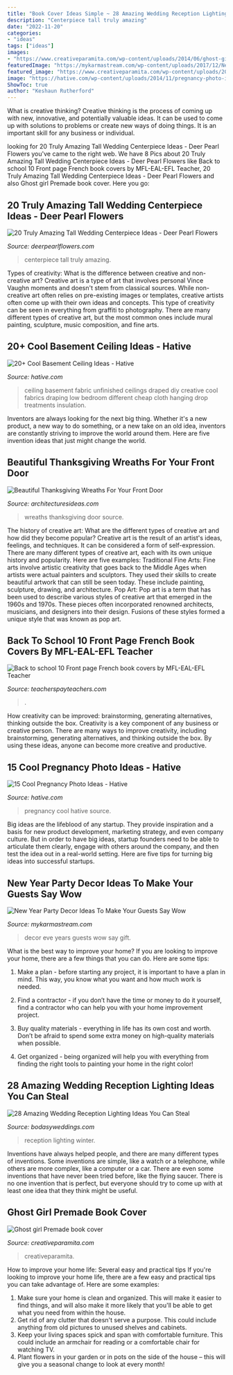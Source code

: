 ```yaml
---
title: "Book Cover Ideas Simple ~ 28 Amazing Wedding Reception Lighting Ideas You Can Steal"
description: "Centerpiece tall truly amazing"
date: "2022-11-20"
categories:
- "ideas"
tags: ["ideas"]
images:
- "https://www.creativeparamita.com/wp-content/uploads/2014/06/ghost-girl2-442x705.jpg"
featuredImage: "https://mykarmastream.com/wp-content/uploads/2017/12/New-Years-Eve-Party-ideas-.jpg"
featured_image: "https://www.creativeparamita.com/wp-content/uploads/2014/06/ghost-girl2-442x705.jpg"
image: "https://hative.com/wp-content/uploads/2014/11/pregnancy-photo-ideas/5-cool-pregnancy-photo-ideas.jpg"
ShowToc: true
author: "Keshaun Rutherford"
---
```



What is creative thinking?
Creative thinking is the process of coming up with new, innovative, and potentially valuable ideas. It can be used to come up with solutions to problems or create new ways of doing things. It is an important skill for any business or individual.

	

		
looking for 20 Truly Amazing Tall Wedding Centerpiece Ideas - Deer Pearl Flowers you've came to the right web. We have 8 Pics about 20 Truly Amazing Tall Wedding Centerpiece Ideas - Deer Pearl Flowers like Back to school 10 Front page French book covers by MFL-EAL-EFL Teacher, 20 Truly Amazing Tall Wedding Centerpiece Ideas - Deer Pearl Flowers and also Ghost girl Premade book cover. Here you go:
		
    
## 20 Truly Amazing Tall Wedding Centerpiece Ideas - Deer Pearl Flowers

<img loading=lazy src="https://www.deerpearlflowers.com/wp-content/uploads/2015/04/silver-wedding-centerpiece-ideas.jpg" onerror="this.onerror=null;this.src='https://tse2.mm.bing.net/th?id=OIP.BlBRYISCzTk9jCD0x34knAHaLa&amp;pid=15.1';" alt="20 Truly Amazing Tall Wedding Centerpiece Ideas - Deer Pearl Flowers">

_Source: deerpearlflowers.com_

>centerpiece tall truly amazing. 

	

Types of creativity: What is the difference between creative and non-creative art?
Creative art is a type of art that involves personal Vince Vaughn moments and doesn't stem from classical sources. While non-creative art often relies on pre-existing images or templates, creative artists often come up with their own ideas and concepts. This type of creativity can be seen in everything from graffiti to photography. There are many different types of creative art, but the most common ones include mural painting, sculpture, music composition, and fine arts.

    
## 20+ Cool Basement Ceiling Ideas - Hative

<img loading=lazy src="https://hative.com/wp-content/uploads/2014/05/basement-ceiling-ideas/10-fabric-basement-ceiling.jpg" onerror="this.onerror=null;this.src='https://tse1.mm.bing.net/th?id=OIP.Uq68x3GP3c-Gd05eaCbOcAHaE7&amp;pid=15.1';" alt="20+ Cool Basement Ceiling Ideas - Hative">

_Source: hative.com_

>ceiling basement fabric unfinished ceilings draped diy creative cool fabrics draping low bedroom different cheap cloth hanging drop treatments insulation. 

	

Inventors are always looking for the next big thing. Whether it's a new product, a new way to do something, or a new take on an old idea, inventors are constantly striving to improve the world around them. Here are five invention ideas that just might change the world.

    
## Beautiful Thanksgiving Wreaths For Your Front Door

<img loading=lazy src="http://architecturesideas.com/wp-content/uploads/2017/10/thanksgiving-wreaths-23-1.jpg" onerror="this.onerror=null;this.src='https://tse4.mm.bing.net/th?id=OIP.6SDFvljUkg24y5JXjaa6cQHaKT&amp;pid=15.1';" alt="Beautiful Thanksgiving Wreaths For Your Front Door">

_Source: architecturesideas.com_

>wreaths thanksgiving door source. 

	

The history of creative art: What are the different types of creative art and how did they become popular?
Creative art is the result of an artist's ideas, feelings, and techniques. It can be considered a form of self-expression. There are many different types of creative art, each with its own unique history and popularity. Here are five examples:
Traditional Fine Arts: Fine arts involve artistic creativity that goes back to the Middle Ages when artists were actual painters and sculptors. They used their skills to create beautiful artwork that can still be seen today. These include painting, sculpture, drawing, and architecture. Pop Art: Pop art is a term that has been used to describe various styles of creative art that emerged in the 1960s and 1970s. These pieces often incorporated renowned architects, musicians, and designers into their design. Fusions of these styles formed a unique style that was known as pop art.

    
## Back To School 10 Front Page French Book Covers By MFL-EAL-EFL Teacher

<img loading=lazy src="https://ecdn.teacherspayteachers.com/thumbitem/Back-to-school-10-Front-page-French-book-covers-4808270-1566480939/original-4808270-4.jpg" onerror="this.onerror=null;this.src='https://tse1.mm.bing.net/th?id=OIP.PQTZnZwfRtkSczTOGOhQAgAAAA&amp;pid=15.1';" alt="Back to school 10 Front page French book covers by MFL-EAL-EFL Teacher">

_Source: teacherspayteachers.com_

>. 

	

How creativity can be improved: brainstorming, generating alternatives, thinking outside the box.
Creativity is a key component of any business or creative person. There are many ways to improve creativity, including brainstorming, generating alternatives, and thinking outside the box. By using these ideas, anyone can become more creative and productive.

    
## 15 Cool Pregnancy Photo Ideas - Hative

<img loading=lazy src="https://hative.com/wp-content/uploads/2014/11/pregnancy-photo-ideas/5-cool-pregnancy-photo-ideas.jpg" onerror="this.onerror=null;this.src='https://tse1.mm.bing.net/th?id=OIP.afOQ9INkTX-N4ExvpyYeAwHaLH&amp;pid=15.1';" alt="15 Cool Pregnancy Photo Ideas - Hative">

_Source: hative.com_

>pregnancy cool hative source. 

	

Big ideas are the lifeblood of any startup. They provide inspiration and a basis for new product development, marketing strategy, and even company culture. But in order to have big ideas, startup founders need to be able to articulate them clearly, engage with others around the company, and then test the idea out in a real-world setting. Here are five tips for turning big ideas into successful startups.

    
## New Year Party Decor Ideas To Make Your Guests Say Wow

<img loading=lazy src="https://mykarmastream.com/wp-content/uploads/2017/12/New-Years-Eve-Party-ideas-.jpg" onerror="this.onerror=null;this.src='https://tse1.mm.bing.net/th?id=OIP.rHorqIfJX8mGKpgm0T09VwHaLI&amp;pid=15.1';" alt="New Year Party Decor Ideas To Make Your Guests Say Wow">

_Source: mykarmastream.com_

>decor eve years guests wow say gift. 

	

What is the best way to improve your home?
If you are looking to improve your home, there are a few things that you can do. Here are some tips:
1. Make a plan - before starting any project, it is important to have a plan in mind. This way, you know what you want and how much work is needed.

2. Find a contractor - if you don’t have the time or money to do it yourself, find a contractor who can help you with your home improvement project.

3. Buy quality materials - everything in life has its own cost and worth. Don’t be afraid to spend some extra money on high-quality materials when possible.

4. Get organized - being organized will help you with everything from finding the right tools to painting your home in the right color!

    
## 28 Amazing Wedding Reception Lighting Ideas You Can Steal

<img loading=lazy src="https://bodasyweddings.com/wp-content/uploads/2018/01/winter-wedding.jpg" onerror="this.onerror=null;this.src='https://tse2.mm.bing.net/th?id=OIP.gEcxy8HueJXJGArJg2icjwHaLH&amp;pid=15.1';" alt="28 Amazing Wedding Reception Lighting Ideas You Can Steal">

_Source: bodasyweddings.com_

>reception lighting winter. 

	

Inventions have always helped people, and there are many different types of inventions. Some inventions are simple, like a watch or a telephone, while others are more complex, like a computer or a car. There are even some inventions that have never been tried before, like the flying saucer. There is no one invention that is perfect, but everyone should try to come up with at least one idea that they think might be useful.

    
## Ghost Girl Premade Book Cover

<img loading=lazy src="https://www.creativeparamita.com/wp-content/uploads/2014/06/ghost-girl2-442x705.jpg" onerror="this.onerror=null;this.src='https://tse1.mm.bing.net/th?id=OIP.wIA-pDPQcuzUASHcZziy3QAAAA&amp;pid=15.1';" alt="Ghost girl Premade book cover">

_Source: creativeparamita.com_

>creativeparamita. 

	

How to improve your home life: Several easy and practical tips
If you're looking to improve your home life, there are a few easy and practical tips you can take advantage of. Here are some examples:
1. Make sure your home is clean and organized. This will make it easier to find things, and will also make it more likely that you'll be able to get what you need from within the house.
2. Get rid of any clutter that doesn't serve a purpose. This could include anything from old pictures to unused shelves and cabinets.
3. Keep your living spaces spick and span with comfortable furniture. This could include an armchair for reading or a comfortable chair for watching TV. 
4. Plant flowers in your garden or in pots on the side of the house – this will give you a seasonal change to look at every month! 

